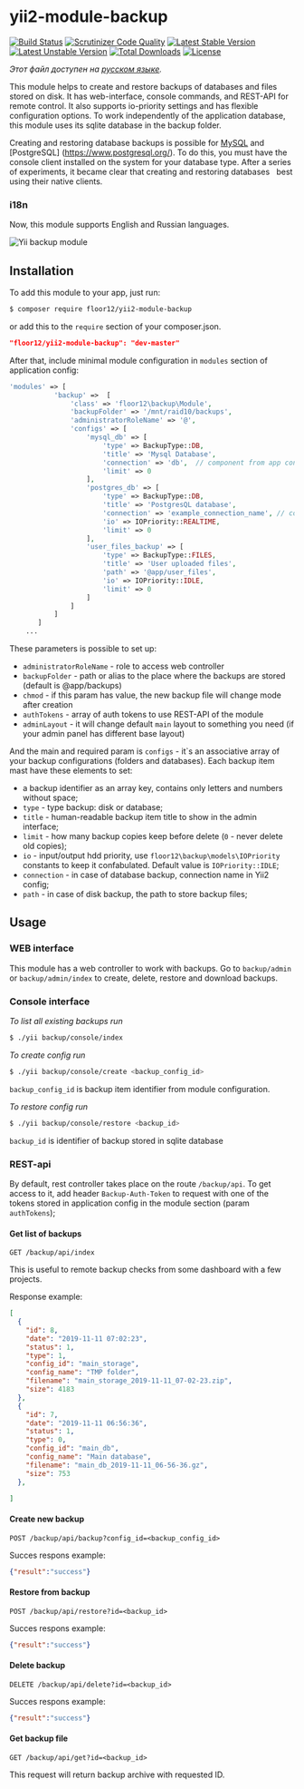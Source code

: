 # yii2-module-backup

[![Build Status](https://travis-ci.org/floor12/yii2-module-files.svg?branch=master)](https://travis-ci.org/floor12/yii2-module-backup)
[![Scrutinizer Code Quality](https://scrutinizer-ci.com/g/floor12/yii2-module-backup/badges/quality-score.png?b=master)](https://scrutinizer-ci.com/g/floor12/yii2-module-backup/?branch=master)
[![Latest Stable Version](https://poser.pugx.org/floor12/yii2-module-backup/v/stable)](https://packagist.org/packages/floor12/yii2-module-backup)
[![Latest Unstable Version](https://poser.pugx.org/floor12/yii2-module-backup/v/unstable)](https://packagist.org/packages/floor12/yii2-module-backup)
[![Total Downloads](https://poser.pugx.org/floor12/yii2-module-backup/downloads)](https://packagist.org/packages/floor12/yii2-module-backup)
[![License](https://poser.pugx.org/floor12/yii2-module-backup/license)](https://packagist.org/packages/floor12/yii2-module-backup)

*Этот файл доступен на [русском языке](README_RU.md).*

This module helps to create and restore backups of databases and files stored on disk. It has web-interface, console commands, and REST-API for remote control. 
It also supports io-priority settings and has flexible configuration options. To work independently of the
 application database, this module uses its sqlite database in the backup folder.
 
 Creating and restoring database backups is possible for [MySQL](https://www.mysql.com/) and [PostgreSQL] (https://www.postgresql.org/). 
 To do this, you must have the console client installed on the system for your database type. After a series of experiments, it became clear that creating and restoring databases
   best using their native clients.
 
### i18n
Now, this module supports English and Russian languages.
 
![Yii backup module](https://floor12.net/files/default/get?hash=4895685e3392ade4e0e2a40a762bc4fe)

## Installation

To add this module to your app, just run:

 ```bash
 $ composer require floor12/yii2-module-backup
 ```
or add this to the `require` section of your composer.json.
 ```json
 "floor12/yii2-module-backup": "dev-master"
 ```
 
 
 After that, include minimal module configuration in `modules` section of application config:
 ```php  
 'modules' => [
            'backup' =>  [
                'class' => 'floor12\backup\Module',
                'backupFolder' => '/mnt/raid10/backups',
                'administratorRoleName' => '@',
                'configs' => [
                    'mysql_db' => [
                        'type' => BackupType::DB,
                        'title' => 'Mysql Database',
                        'connection' => 'db',  // component from app config, usually 'db' 
                        'limit' => 0
                    ],
                    'postgres_db' => [
                        'type' => BackupType::DB,
                        'title' => 'PostgresQL database',
                        'connection' => 'example_connection_name', // component from app config, usually 'db'
                        'io' => IOPriority::REALTIME,
                        'limit' => 0
                    ],
                    'user_files_backup' => [
                        'type' => BackupType::FILES,
                        'title' => 'User uploaded files',
                        'path' => '@app/user_files',
                        'io' => IOPriority::IDLE,
                        'limit' => 0
                    ]
                ]
            ]
        ]
     ...
 ```

These parameters is possible to set up:
- `administratorRoleName` - role to access web controller
- `backupFolder` - path or alias to the place where the backups are stored (default is @app/backups)
- `chmod` -  if this param has value, the new backup file will change mode after creation
- `authTokens` - array of auth tokens to use REST-API of the module
 - `adminLayout` - it will change default `main` layout to something you need (if your admin panel has different base layout)
 
 And the main and required param is `configs` - it`s an associative array of your backup configurations (folders and databases).
 Each backup item mast have these elements to set:
 -  a backup identifier as an array key, contains only letters and numbers without space;
 - `type` - type backup: disk or database;
 - `title` - human-readable backup item title to show in the admin interface;
 - `limit` - how many backup copies keep before delete (`0` - never delete old copies);
 - `io` - input/output hdd priority, use `floor12\backup\models\IOPriority` constants to keep it confabulated. Default value is
  `IOPriority::IDLE`;
 - `connection` - in case of database backup, connection name in Yii2 config; 
 - `path` - in case of disk backup, the path to store backup files;
 
    
## Usage

### WEB interface

This module has a web controller to work with backups. Go to `backup/admin` or `backup/admin/index` to create, delete, restore and download
 backups.
 
 ### Console interface
 
*To list all existing backups run*
 ```bash
$ ./yii backup/console/index
```

*To create config run*
 ```bash
$ ./yii backup/console/create <backup_config_id>
```
`backup_config_id` is backup item identifier from module configuration.


*To restore config run*
 ```bash
$ ./yii backup/console/restore <backup_id>
```
`backup_id` is identifier of backup stored in sqlite database

### REST-api

By default, rest controller takes place on the route `/backup/api`.
To get access to it, add header `Backup-Auth-Token` to request with one of the tokens stored in application config in the module section
 (param `authTokens`);



#### Get list of backups
`GET /backup/api/index` 

This is useful to remote backup checks from some dashboard with a few projects.

Response example:
```json
[
  {
    "id": 8,
    "date": "2019-11-11 07:02:23",
    "status": 1,
    "type": 1,
    "config_id": "main_storage",
    "config_name": "TMP folder",
    "filename": "main_storage_2019-11-11_07-02-23.zip",
    "size": 4183
  },
  {
    "id": 7,
    "date": "2019-11-11 06:56:36",
    "status": 1,
    "type": 0,
    "config_id": "main_db",
    "config_name": "Main database",
    "filename": "main_db_2019-11-11_06-56-36.gz",
    "size": 753
  },

]
```


#### Create new backup
`POST /backup/api/backup?config_id=<backup_config_id>` 

Succes respons example:
```json
{"result":"success"}
```

#### Restore from backup
`POST /backup/api/restore?id=<backup_id>` 

Succes respons example:
```json
{"result":"success"}
```

#### Delete backup
`DELETE /backup/api/delete?id=<backup_id>` 

Succes respons example:
```json
{"result":"success"}
```

#### Get backup file
`GET /backup/api/get?id=<backup_id>` 

This request will return backup archive with requested ID.

